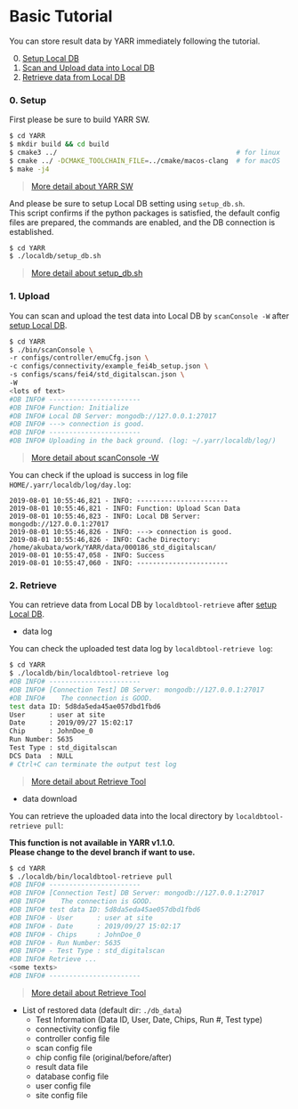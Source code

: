 # Basic Tutorial

You can store result data by YARR immediately following the tutorial.

0. [Setup Local DB](#0-setup)
1. [Scan and Upload data into Local DB](#1-upload)
2. [Retrieve data from Local DB](#2-retrieve)

### 0. Setup

First please be sure to build YARR SW. <br>

```bash
$ cd YARR
$ mkdir build && cd build
$ cmake3 ../                                             # for linux
$ cmake ../ -DCMAKE_TOOLCHAIN_FILE=../cmake/macos-clang  # for macOS
$ make -j4
```
> [More detail about YARR SW](https://yarr.readthedocs.io/en/latest/)

And please be sure to setup Local DB setting using `setup_db.sh`. <br>
This script confirms if the python packages is satisfied, the default config files are prepared, the commands are enabled, and the DB connection is established. <br>

```bash
$ cd YARR
$ ./localdb/setup_db.sh
```
> [More detail about setup_db.sh](setup-db.md)

### 1. Upload

You can scan and upload the test data into Local DB by `scanConsole -W` after [setup Local DB](#setup).

```bash
$ cd YARR
$ ./bin/scanConsole \
-r configs/controller/emuCfg.json \
-c configs/connectivity/example_fei4b_setup.json \
-s configs/scans/fei4/std_digitalscan.json \
-W
<lots of text>
#DB INFO# -----------------------
#DB INFO# Function: Initialize
#DB INFO# Local DB Server: mongodb://127.0.0.1:27017
#DB INFO# ---> connection is good.
#DB INFO# -----------------------
#DB INFO# Uploading in the back ground. (log: ~/.yarr/localdb/log/)
```
> [More detail about scanConsole -W](scanconsole.md)

You can check if the upload is success in log file `HOME/.yarr/localdb/log/day.log`:

```log
2019-08-01 10:55:46,821 - INFO: -----------------------
2019-08-01 10:55:46,821 - INFO: Function: Upload Scan Data
2019-08-01 10:55:46,823 - INFO: Local DB Server: mongodb://127.0.0.1:27017
2019-08-01 10:55:46,826 - INFO: ---> connection is good.
2019-08-01 10:55:46,826 - INFO: Cache Directory: /home/akubata/work/YARR/data/000186_std_digitalscan/
2019-08-01 10:55:47,058 - INFO: Success
2019-08-01 10:55:47,060 - INFO: -----------------------
```

### 2. Retrieve

You can retrieve data from Local DB by `localdbtool-retrieve` after [setup Local DB](#setup).

- data log

You can check the uploaded test data log by `localdbtool-retrieve log`:

```bash
$ cd YARR
$ ./localdb/bin/localdbtool-retrieve log
#DB INFO# -----------------------
#DB INFO# [Connection Test] DB Server: mongodb://127.0.0.1:27017
#DB INFO#    The connection is GOOD.
test data ID: 5d8da5eda45ae057dbd1fbd6
User      : user at site
Date      : 2019/09/27 15:02:17
Chip      : JohnDoe_0
Run Number: 5635
Test Type : std_digitalscan
DCS Data  : NULL
# Ctrl+C can terminate the output test log
```
> [More detail about Retrieve Tool](retrieve.md)

- data download

You can retrieve the uploaded data into the local directory by `localdbtool-retrieve pull`:

**This function is not available in YARR v1.1.0.**<br>
**Please change to the devel branch if want to use.**<br>

```bash
$ cd YARR
$ ./localdb/bin/localdbtool-retrieve pull
#DB INFO# -----------------------
#DB INFO# [Connection Test] DB Server: mongodb://127.0.0.1:27017
#DB INFO#    The connection is GOOD.
#DB INFO# test data ID: 5d8da5eda45ae057dbd1fbd6
#DB INFO# - User      : user at site
#DB INFO# - Date      : 2019/09/27 15:02:17
#DB INFO# - Chips     : JohnDoe_0
#DB INFO# - Run Number: 5635
#DB INFO# - Test Type : std_digitalscan
#DB INFO# Retrieve ...
<some texts>
#DB INFO# -----------------------
```
> [More detail about Retrieve Tool](retrieve.md)

* List of restored data (default dir: `./db_data`)
    * Test Information (Data ID, User, Date, Chips, Run #, Test type)
    * connectivity config file
    * controller config file
    * scan config file
    * chip config file (original/before/after)
    * result data file
    * database config file
    * user config file
    * site config file
